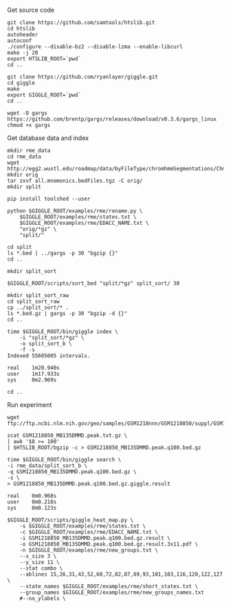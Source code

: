 Get source code

    git clone https://github.com/samtools/htslib.git
    cd htslib
    autoheader
    autoconf
    ./configure --disable-bz2 --disable-lzma --enable-libcurl
    make -j 20
    export HTSLIB_ROOT=`pwd`
    cd ..

    git clone https://github.com/ryanlayer/giggle.git
    cd giggle
    make
    export GIGGLE_ROOT=`pwd`
    cd ..

    wget -O gargs https://github.com/brentp/gargs/releases/download/v0.3.6/gargs_linux
    chmod +x gargs

Get database data and index

    mkdir rme_data
    cd rme_data
    wget http://egg2.wustl.edu/roadmap/data/byFileType/chromhmmSegmentations/ChmmModels/coreMarks/jointModel/final/all.mnemonics.bedFiles.tgz
    mkdir orig
    tar zxvf all.mnemonics.bedFiles.tgz -C orig/
    mkdir split

    pip install toolshed --user

    python $GIGGLE_ROOT/examples/rme/rename.py \
        $GIGGLE_ROOT/examples/rme/states.txt \
        $GIGGLE_ROOT/examples/rme/EDACC_NAME.txt \
        "orig/*gz" \
        "split/"

    cd split
    ls *.bed | ../gargs -p 30 "bgzip {}"
    cd ..

    mkdir split_sort

    $GIGGLE_ROOT/scripts/sort_bed "split/*gz" split_sort/ 30

    mkdir split_sort_raw
    cd split_sort_raw
    cp ../split_sort/* .
    ls *.bed.gz | gargs -p 30 "bgzip -d {}"
    cd ..
    
    time $GIGGLE_ROOT/bin/giggle index \
        -i "split_sort/*gz" \
        -o split_sort_b \
        -f -s
    Indexed 55605005 intervals.

    real    1m20.940s
    user    1m17.933s
    sys     0m2.969s
    
    cd ..

Run experiment

    wget ftp://ftp.ncbi.nlm.nih.gov/geo/samples/GSM1218nnn/GSM1218850/suppl/GSM1218850_MB135DMMD.peak.txt.gz

    zcat GSM1218850_MB135DMMD.peak.txt.gz \
    | awk '$8 >= 100'
    | $HTSLIB_ROOT/bgzip -c > GSM1218850_MB135DMMD.peak.q100.bed.gz

    time $GIGGLE_ROOT/bin/giggle search \
    -i rme_data/split_sort_b \
    -q GSM1218850_MB135DMMD.peak.q100.bed.gz \
    -s \
    > GSM1218850_MB135DMMD.peak.q100.bed.gz.giggle.result

    real    0m0.968s
    user    0m0.218s
    sys     0m0.123s

    $GIGGLE_ROOT/scripts/giggle_heat_map.py \
        -s $GIGGLE_ROOT/examples/rme/states.txt \
        -c $GIGGLE_ROOT/examples/rme/EDACC_NAME.txt \
        -i GSM1218850_MB135DMMD.peak.q100.bed.gz.result \
        -o GSM1218850_MB135DMMD.peak.q100.bed.gz.result.3x11.pdf \
        -n $GIGGLE_ROOT/examples/rme/new_groups.txt \
        --x_size 3 \
        --y_size 11 \
        --stat combo \
        --ablines 15,26,31,43,52,60,72,82,87,89,93,101,103,116,120,122,127 \
        --state_names $GIGGLE_ROOT/examples/rme/short_states.txt \
        --group_names $GIGGLE_ROOT/examples/rme/new_groups_names.txt
        #--no_ylabels \
